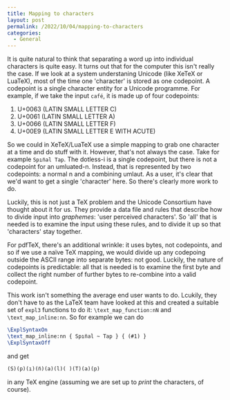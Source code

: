 ```yaml
---
title: Mapping to characters
layout: post
permalink: /2022/10/04/mapping-to-characters
categories:
  - General
---
```


It is quite natural to think that separating a word up into individual
characters is quite easy. It turns out that for the computer this isn't really
the case. If we look at a system understaning Unicode (like XeTeX or LuaTeX),
most of the time one 'character' is stored as one codepoint. A codepoint is a
single character entity for a Unicode programme. For example, if we take the
input `café`, it is made up of four codepoints:

1. U+0063 (LATIN SMALL LETTER C)
2. U+0061 (LATIN SMALL LETTER A)
3. U+0066 (LATIN SMALL LETTER F)
4. U+00E9 (LATIN SMALL LETTER E WITH ACUTE)

So we could in XeTeX/LuaTeX use a simple mapping to grab one character at a time
and do stuff with it. However, that's not always the case. Take for example
`Spın̈al Tap`. The dotless-i is a single codepoint, but there is not a codepoint
for an umluated-n. Instead, that is represented by two codepoints: a normal n
and a combining umlaut. As a user, it's clear that we'd want to get a single
'character' here. So there's clearly more work to do.

Luckily, this is not just a TeX problem and the Unicode Consortium have thought
about it for us. They provide a data file and rules that describe how to divide
input into _graphemes_: 'user perceived characters'.  So 'all' that is needed is
to examine the input using these rules, and to divide it up so that 'characters'
stay together.

For pdfTeX, there's an additional wrinkle: it uses bytes, not codepoints, and so
if we use a naïve TeX mapping, we would divide up any codepoing outside the
ASCII range into separate bytes: not good. Luckily, the nature of codepoints is
predictable: all that is needed is to examine the first byte and collect the
right number of further bytes to re-combine into a valid codepoint.

This work isn't something the average end user wants to do. Lcukily, they don't
have to as the LaTeX team have looked at this and created a suitable set of
`expl3` functions to do it: `\text_map_function:nN` and `\text_map_inline:nn`.
So for example we can do
```latex
\ExplSyntaxOn
\text_map_inline:nn { Spın̈al ~ Tap } { (#1) }
\ExplSyntaxOff
```
and get
```latex
(S)(p)(ı)(n̈)(a)(l)( )(T)(a)(p)
```
in any TeX engine (assuming we are set up to _print_ the characters, of course).
